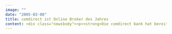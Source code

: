 ```yaml
---
image: ""
date: "2005-03-08"
title: comdirect ist Online Broker des Jahres
content: <div class="newsbody"><p><strong>Die comdirect bank hat bereits zum zweiten Mal den vom Finanzportal Broker-Test.de ausgerichteten Wettbewerb um den Titel "Online Broker des Jahres" gewonnen. Das Unternehmen, dessen Website von SinnerSchrader Neue Informatik betreut wird, verwies mit 35,6 Prozent Vorjahressieger Cortal-Consors (23,5 Prozent) auf Platz zwei, die DAB-Bank verteidigte mit 18,6 Prozent ihren dritten Platz.</strong></p><p>Mehr als 33 000 Trader hatten bis Ende Februar ihre persönlichen Favoriten in insgesamt fünf Kategorien benannt, die Preisverleihung findet am 8. April auf der Finanzmesse "Invest 2005" in Stuttgart statt. Broker-Test.de hat die Wahl zum Broker des Jahres bereits zum fünften Mal durchgeführt. Dreimal hatte Cortal-Consors gewonnen, die comdirect bank war jetzt zum zweiten Mal erfolgreich.</p><p>Um der Diversifizierung des Marktes gerecht zu werden, gab es bei der Wahl zum Broker des Jahres neben der Hauptwertung vier weitere Kategorien, in denen jeweils ein Sieger ermittelt wurde. Dabei machte Cortal-Consors in den Rubriken "Daytrade Broker" und "Futures Broker" das Rennen, die DAB-Bank wurde "Fonds Broker" des Jahres, und die FX-Bank lag am Ende bei den Währungsbrokern ganz vorn. Zur Wahl standen in den fünf Kategorien 27 Broker.</p><p>Broker-Test.de ging im Frühjahr 2000 ans Netz und ist das führende Finanzportal, wenn es um den Vergleich von Brokerage geht.</p></div>
---
```

